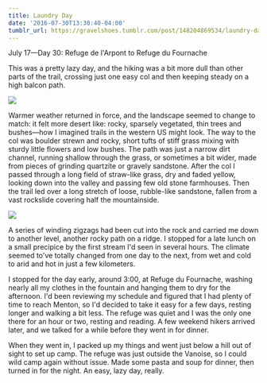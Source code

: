```yaml
---
title: Laundry Day
date: '2016-07-30T13:30:40-04:00'
tumblr_url: https://gravelshoes.tumblr.com/post/148204869534/laundry-day
---
```


July 17—Day 30: Refuge de l'Arpont to Refuge du Fournache

This was a pretty lazy day, and the hiking was a bit more dull than
other parts of the trail, crossing just one easy col and then keeping
steady on a high balcon path.

![](https://66.media.tumblr.com/d2b20f2dcadb1b89303c3a08737c7a4b/tumblr_inline_oapw69VrhI1uncvcw_1280.jpg)

Warmer weather returned in force, and the landscape seemed to change to
match: it felt more desert like: rocky, sparsely vegetated, thin trees
and bushes—how I imagined trails in the western US might look. The way
to the col was boulder strewn and rocky, short tufts of stiff grass
mixing with sturdy little flowers and low bushes. The path was just a
narrow dirt channel, running shallow through the grass, or sometimes a
bit wider, made from pieces of grinding quartzite or gravely sandstone.
After the col I passed through a long field of straw-like grass, dry and
faded yellow, looking down into the valley and passing few old stone
farmhouses. Then the trail led over a long stretch of loose, rubble-like
sandstone, fallen from a vast rockslide covering half the mountainside.

![](https://66.media.tumblr.com/ace02f0068d5f3035aaac3d8b55c6b86/tumblr_inline_oapw6y9viU1uncvcw_1280.jpg)

A series of winding zigzags had been cut into the rock and carried me
down to another level, another rocky path on a ridge. I stopped for a
late lunch on a small precipice by the first stream I'd seen in several
hours. The climate seemed to've totally changed from one day to the
next, from wet and cold to arid and hot in just a few kilometers.

I stopped for the day early, around 3:00, at Refuge du Fournache,
washing nearly all my clothes in the fountain and hanging them to dry
for the afternoon. I'd been reviewing my schedule and figured that I had
plenty of time to reach Menton, so I'd decided to take it easy for a few
days, resting longer and walking a bit less. The refuge was quiet and I
was the only one there for an hour or two, resting and reading. A few
weekend hikers arrived later, and we talked for a while before they went
in for dinner.

When they went in, I packed up my things and went just below a hill out
of sight to set up camp. The refuge was just outside the Vanoise, so I
could wild camp again without issue. Made some pasta and soup for
dinner, then turned in for the night. An easy, lazy day, really.

